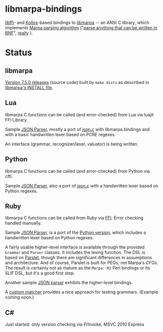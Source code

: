 ﻿libmarpa-bindings
=================

[libffi](https://sourceware.org/libffi/)- and
[Kollos](https://github.com/jeffreykegler/kollos)-based
bindings to
[libmarpa](https://github.com/jeffreykegler/libmarpa)
-- an ANSI C library, which implements
[Marpa parsing algorithm](http://savage.net.au/Marpa.html)
("[parse anything that can be written in BNF](
http://blogs.perl.org/users/jeffrey_kegler/2012/03/user-experiences-with-marpa-some-observations.html)",
[really](http://metacpan.org/source/JDDPAUSE/MarpaX-Languages-SQL2003-AST-0.005/lib/MarpaX/Languages/SQL2003/AST.pm#L299)
).

Status
======

libmarpa
--------

  [Version 7.5.0 releases](https://github.com/rns/libmarpa-bindings/releases) (source code)
  built by `make dists` as described in
  [libmarpa's INSTALL file](https://github.com/jeffreykegler/libmarpa/blob/master/INSTALL).

Lua
---

  libmarpa C functions can be called (and error-checked) from Lua via luajit FFI Library.

  Sample [JSON Parser](https://github.com/rns/libmarpa-bindings/blob/master/lua/test/json.t.lua),
  mostly a port of [json.c](https://github.com/jeffreykegler/libmarpa/blob/master/test/json.c)
  with libmarpa bindings and with a basic handwritten lexer based on PCRE regexes.

  An interface (grammar, recognizer/lexer, valuator) is being written.

Python
------

  libmarpa C functions can be called (and error-checked) from Python via cffi.

  Sample [JSON Parser](https://github.com/rns/libmarpa-bindings/blob/master/python/json-libmarpa.py),
  also a port of [json.c](https://github.com/jeffreykegler/libmarpa/blob/master/test/json.c)
  with a handwritten lexer based on Python regexes.

Ruby
----

  libmarpa C functions can be called from Ruby via
  [FFI](https://github.com/ffi/ffi).  Error checking handled manually.

  Sample [JSON Parser](ruby/json-libmarpa.rb), is a port of the [Python
  version](python/json-libmarpa.py), which includes a handwritten lexer based
  on Python regexes.

  A fairly usable higher-level interface is available through the provided
  `Grammar` and `Parser` classes.  It includes the lexing function.  The DSL is
  based on [Parslet](https://github.com/kschiess/parslet), though there are
  significant differences in assumptions and architecture.  And of course,
  Parslet is built for PEGs, not Marpa's CFGs.  The result is certainly not as
  mature as the `Marpa::R2` Perl bindings or its SLIF DSL, but it's a good
  first step.

  Another sample [JSON parser](ruby/json-marpa.rb) exhibits the higher-level
  bindings.

  A [custom matcher](ruby/marpa/rig.rb) provides a nice approach for testing
  grammars.  (Example coming soon.)

C#
--

  Just started: only version checking via P/Invoke, MSVC 2010 Express


